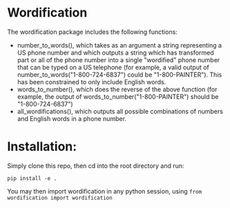# Wordification

The wordification package includes the following functions:

- number_to_words(), which takes as an argument a string representing a US phone
number and which outputs a string which has transformed part or all of the phone
number into a single "wordified" phone number that can be typed on a US telephone (for
example, a valid output of number_to_words("1-800-724-6837") could be
"1-800-PAINTER"). This has been constrained to only include English words.
- words_to_number(), which does the reverse of the above function (for example, the
output of words_to_number("1-800-PAINTER") should be "1-800-724-6837")
- all_wordifications(), which outputs all possible combinations of numbers and English
words in a phone number.

# Installation:
Simply clone this repo, then cd into the root directory and run:

    pip install -e .

You may then import wordification in any python session, using `from wordification import wordification`

